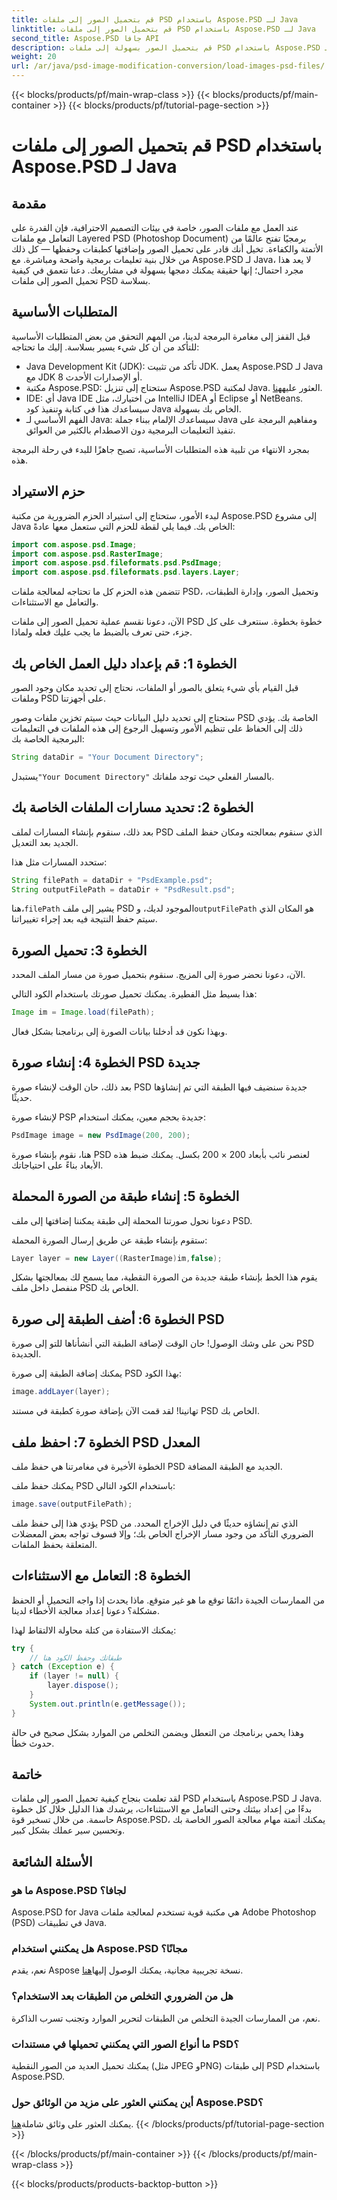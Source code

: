 ```yaml
---
title: قم بتحميل الصور إلى ملفات PSD باستخدام Aspose.PSD لـ Java
linktitle: قم بتحميل الصور إلى ملفات PSD باستخدام Aspose.PSD لـ Java
second_title: Aspose.PSD جافا API
description: قم بتحميل الصور بسهولة إلى ملفات PSD باستخدام Aspose.PSD لـ Java. اتبع هذا الدليل التفصيلي خطوة بخطوة لأتمتة مهام معالجة الصور بشكل فعال.
weight: 20
url: /ar/java/psd-image-modification-conversion/load-images-psd-files/
---
```


{{< blocks/products/pf/main-wrap-class >}}
{{< blocks/products/pf/main-container >}}
{{< blocks/products/pf/tutorial-page-section >}}

# قم بتحميل الصور إلى ملفات PSD باستخدام Aspose.PSD لـ Java

## مقدمة

عند العمل مع ملفات الصور، خاصة في بيئات التصميم الاحترافية، فإن القدرة على التعامل مع ملفات Layered PSD (Photoshop Document) برمجيًا تفتح عالمًا من الأتمتة والكفاءة. تخيل أنك قادر على تحميل الصور وإضافتها كطبقات وحفظها — كل ذلك من خلال بنية تعليمات برمجية واضحة ومباشرة. مع Aspose.PSD لـ Java، لا يعد هذا مجرد احتمال؛ إنها حقيقة يمكنك دمجها بسهولة في مشاريعك. دعنا نتعمق في كيفية تحميل الصور إلى ملفات PSD بسلاسة.

## المتطلبات الأساسية

قبل القفز إلى مغامرة البرمجة لدينا، من المهم التحقق من بعض المتطلبات الأساسية للتأكد من أن كل شيء يسير بسلاسة. إليك ما تحتاجه:

- Java Development Kit (JDK): تأكد من تثبيت JDK. يعمل Aspose.PSD لـ Java مع JDK 8 أو الإصدارات الأحدث.
-  مكتبة Aspose.PSD: ستحتاج إلى تنزيل Aspose.PSD لمكتبة Java. العثور عليه[هنا](https://releases.aspose.com/psd/java/).
- IDE: أي Java IDE من اختيارك، مثل IntelliJ IDEA أو Eclipse أو NetBeans. سيساعدك هذا في كتابة وتنفيذ كود Java الخاص بك بسهولة.
- الفهم الأساسي لـ Java: سيساعدك الإلمام ببناء جملة Java ومفاهيم البرمجة على تنفيذ التعليمات البرمجية دون الاصطدام بالكثير من العوائق.

بمجرد الانتهاء من تلبية هذه المتطلبات الأساسية، تصبح جاهزًا للبدء في رحلة البرمجة هذه.

## حزم الاستيراد

لبدء الأمور، ستحتاج إلى استيراد الحزم الضرورية من مكتبة Aspose.PSD إلى مشروع Java الخاص بك. فيما يلي لقطة للحزم التي ستعمل معها عادةً:

```java
import com.aspose.psd.Image;
import com.aspose.psd.RasterImage;
import com.aspose.psd.fileformats.psd.PsdImage;
import com.aspose.psd.fileformats.psd.layers.Layer;
```

تتضمن هذه الحزم كل ما تحتاجه لمعالجة ملفات PSD، وتحميل الصور، وإدارة الطبقات، والتعامل مع الاستثناءات.

الآن، دعونا نقسم عملية تحميل الصور إلى ملفات PSD خطوة بخطوة. سنتعرف على كل جزء، حتى تعرف بالضبط ما يجب عليك فعله ولماذا.

## الخطوة 1: قم بإعداد دليل العمل الخاص بك

قبل القيام بأي شيء يتعلق بالصور أو الملفات، نحتاج إلى تحديد مكان وجود الصور وملفات PSD على أجهزتنا.

ستحتاج إلى تحديد دليل البيانات حيث سيتم تخزين ملفات وصور PSD الخاصة بك. يؤدي ذلك إلى الحفاظ على تنظيم الأمور وتسهيل الرجوع إلى هذه الملفات في التعليمات البرمجية الخاصة بك:

```java
String dataDir = "Your Document Directory";
```

 يستبدل`"Your Document Directory"` بالمسار الفعلي حيث توجد ملفاتك. 

## الخطوة 2: تحديد مسارات الملفات الخاصة بك

بعد ذلك، سنقوم بإنشاء المسارات لملف PSD الذي سنقوم بمعالجته ومكان حفظ الملف الجديد بعد التعديل.

ستحدد المسارات مثل هذا:

```java
String filePath = dataDir + "PsdExample.psd";
String outputFilePath = dataDir + "PsdResult.psd";
```

 هنا،`filePath` يشير إلى ملف PSD الموجود لديك، و`outputFilePath` هو المكان الذي سيتم حفظ النتيجة فيه بعد إجراء تغييراتنا.

## الخطوة 3: تحميل الصورة

الآن، دعونا نحضر صورة إلى المزيج. سنقوم بتحميل صورة من مسار الملف المحدد.

هذا بسيط مثل الفطيرة. يمكنك تحميل صورتك باستخدام الكود التالي:

```java
Image im = Image.load(filePath);
```

وبهذا نكون قد أدخلنا بيانات الصورة إلى برنامجنا بشكل فعال. 

## الخطوة 4: إنشاء صورة PSD جديدة

بعد ذلك، حان الوقت لإنشاء صورة PSD جديدة سنضيف فيها الطبقة التي تم إنشاؤها حديثًا.

لإنشاء صورة PSP جديدة بحجم معين، يمكنك استخدام:

```java
PsdImage image = new PsdImage(200, 200);
```

هنا، نقوم بإنشاء صورة PSD لعنصر نائب بأبعاد 200 × 200 بكسل. يمكنك ضبط هذه الأبعاد بناءً على احتياجاتك.

## الخطوة 5: إنشاء طبقة من الصورة المحملة

دعونا نحول صورتنا المحملة إلى طبقة يمكننا إضافتها إلى ملف PSD.

ستقوم بإنشاء طبقة عن طريق إرسال الصورة المحملة:

```java
Layer layer = new Layer((RasterImage)im,false);
```

يقوم هذا الخط بإنشاء طبقة جديدة من الصورة النقطية، مما يسمح لك بمعالجتها بشكل منفصل داخل ملف PSD الخاص بك.

## الخطوة 6: أضف الطبقة إلى صورة PSD

نحن على وشك الوصول! حان الوقت لإضافة الطبقة التي أنشأناها للتو إلى صورة PSD الجديدة.

يمكنك إضافة الطبقة إلى صورة PSD بهذا الكود:

```java
image.addLayer(layer);
```

تهانينا! لقد قمت الآن بإضافة صورة كطبقة في مستند PSD الخاص بك.

## الخطوة 7: احفظ ملف PSD المعدل

الخطوة الأخيرة في مغامرتنا هي حفظ ملف PSD الجديد مع الطبقة المضافة.

يمكنك حفظ ملف PSD باستخدام الكود التالي:

```java
image.save(outputFilePath);
```

يؤدي هذا إلى حفظ ملف PSD الذي تم إنشاؤه حديثًا في دليل الإخراج المحدد. من الضروري التأكد من وجود مسار الإخراج الخاص بك؛ وإلا فسوف تواجه بعض المعضلات المتعلقة بحفظ الملفات.

## الخطوة 8: التعامل مع الاستثناءات

من الممارسات الجيدة دائمًا توقع ما هو غير متوقع. ماذا يحدث إذا واجه التحميل أو الحفظ مشكلة؟ دعونا إعداد معالجة الأخطاء لدينا.

يمكنك الاستفادة من كتلة محاولة الالتقاط لهذا:

```java
try {
    // طبقاتك وحفظ الكود هنا
} catch (Exception e) {
    if (layer != null) {
        layer.dispose();
    }
    System.out.println(e.getMessage());
}
```

وهذا يحمي برنامجك من التعطل ويضمن التخلص من الموارد بشكل صحيح في حالة حدوث خطأ.

## خاتمة

لقد تعلمت بنجاح كيفية تحميل الصور إلى ملفات PSD باستخدام Aspose.PSD لـ Java. بدءًا من إعداد بيئتك وحتى التعامل مع الاستثناءات، يرشدك هذا الدليل خلال كل خطوة حاسمة. من خلال تسخير قوة Aspose.PSD، يمكنك أتمتة مهام معالجة الصور الخاصة بك وتحسين سير عملك بشكل كبير.


## الأسئلة الشائعة

### ما هو Aspose.PSD لجافا؟

Aspose.PSD for Java هي مكتبة قوية تستخدم لمعالجة ملفات Adobe Photoshop (PSD) في تطبيقات Java.

### هل يمكنني استخدام Aspose.PSD مجانًا؟

 نعم، يقدم Aspose نسخة تجريبية مجانية، يمكنك الوصول إليها[هنا](https://releases.aspose.com/).

### هل من الضروري التخلص من الطبقات بعد الاستخدام؟

نعم، من الممارسات الجيدة التخلص من الطبقات لتحرير الموارد وتجنب تسرب الذاكرة.

### ما أنواع الصور التي يمكنني تحميلها في مستندات PSD؟

يمكنك تحميل العديد من الصور النقطية (مثل JPEG وPNG) إلى طبقات PSD باستخدام Aspose.PSD.

### أين يمكنني العثور على مزيد من الوثائق حول Aspose.PSD؟

 يمكنك العثور على وثائق شاملة[هنا](https://reference.aspose.com/psd/java/).
{{< /blocks/products/pf/tutorial-page-section >}}

{{< /blocks/products/pf/main-container >}}
{{< /blocks/products/pf/main-wrap-class >}}

{{< blocks/products/products-backtop-button >}}
